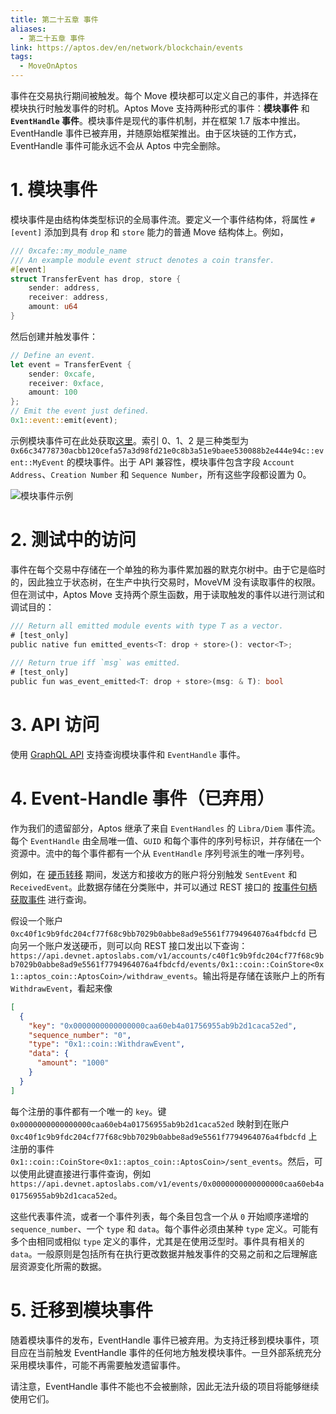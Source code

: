```yaml
---
title: 第二十五章 事件
aliases:
  - 第二十五章 事件
link: https://aptos.dev/en/network/blockchain/events
tags:
  - MoveOnAptos
---
```

事件在交易执行期间被触发。每个 Move 模块都可以定义自己的事件，并选择在模块执行时触发事件的时机。Aptos Move 支持两种形式的事件：**模块事件** 和 **`EventHandle` 事件**。模块事件是现代的事件机制，并在框架 1.7 版本中推出。EventHandle 事件已被弃用，并随原始框架推出。由于区块链的工作方式，EventHandle 事件可能永远不会从 Aptos 中完全删除。

# 1. 模块事件

模块事件是由结构体类型标识的全局事件流。要定义一个事件结构体，将属性 `#[event]` 添加到具有 `drop` 和 `store` 能力的普通 Move 结构体上。例如，

```rust title="一个表示硬币转移的示例模块事件结构体"
/// 0xcafe::my_module_name
/// An example module event struct denotes a coin transfer.
#[event]
struct TransferEvent has drop, store {
    sender: address,
    receiver: address,
    amount: u64
}
```

然后创建并触发事件：

```rust
// Define an event.
let event = TransferEvent {
    sender: 0xcafe,
    receiver: 0xface,
    amount: 100
};
// Emit the event just defined.
0x1::event::emit(event);
```

示例模块事件可在此处获取[这里](https://explorer.aptoslabs.com/txn/682252266/events?network=testnet)。索引 0、1、2 是三种类型为 `0x66c34778730acbb120cefa57a3d98fd21e0c8b3a51e9baee530088b2e444e94c::event::MyEvent` 的模块事件。出于 API 兼容性，模块事件包含字段 `Account Address`、`Creation Number` 和 `Sequence Number`，所有这些字段都设置为 0。

![模块事件示例](https://aptos.dev/_next/image?url=%2F_next%2Fstatic%2Fmedia%2Fmodule-event.0f634746.png&w=3840&q=75)

# 2. 测试中的访问

事件在每个交易中存储在一个单独的称为事件累加器的默克尔树中。由于它是临时的，因此独立于状态树，在生产中执行交易时，MoveVM 没有读取事件的权限。但在测试中，Aptos Move 支持两个原生函数，用于读取触发的事件以进行测试和调试目的：

```rust
/// Return all emitted module events with type T as a vector.
# [test_only]
public native fun emitted_events<T: drop + store>(): vector<T>;
 
/// Return true iff `msg` was emitted.
# [test_only]
public fun was_event_emitted<T: drop + store>(msg: & T): bool
```

# 3. API 访问

使用 [GraphQL API](https://aptos.dev/en/build/guides/system-integrators-guide#production-network-access) 支持查询模块事件和 `EventHandle` 事件。

# 4. Event-Handle 事件（已弃用）

作为我们的遗留部分，Aptos 继承了来自 `EventHandles` 的 `Libra/Diem` 事件流。每个 `EventHandle` 由全局唯一值、`GUID` 和每个事件的序列号标识，并存储在一个资源中。流中的每个事件都有一个从 `EventHandle` 序列号派生的唯一序列号。

例如，在 [硬币转移](https://learn.aptoslabs.com/my-first-series/transaction) 期间，发送方和接收方的账户将分别触发 `SentEvent` 和 `ReceivedEvent`。此数据存储在分类账中，并可以通过 REST 接口的 [按事件句柄获取事件](https://api.devnet.aptoslabs.com/v1/spec#/operations/get_events_by_event_handle) 进行查询。

假设一个账户 `0xc40f1c9b9fdc204cf77f68c9bb7029b0abbe8ad9e5561f7794964076a4fbdcfd` 已向另一个账户发送硬币，则可以向 REST 接口发出以下查询：`https://api.devnet.aptoslabs.com/v1/accounts/c40f1c9b9fdc204cf77f68c9bb7029b0abbe8ad9e5561f7794964076a4fbdcfd/events/0x1::coin::CoinStore<0x1::aptos_coin::AptosCoin>/withdraw_events`。输出将是存储在该账户上的所有 `WithdrawEvent`，看起来像

```json
[
  {
    "key": "0x0000000000000000caa60eb4a01756955ab9b2d1caca52ed",
    "sequence_number": "0",
    "type": "0x1::coin::WithdrawEvent",
    "data": {
      "amount": "1000"
    }
  }
]
```

每个注册的事件都有一个唯一的 `key`。键 `0x0000000000000000caa60eb4a01756955ab9b2d1caca52ed` 映射到在账户 `0xc40f1c9b9fdc204cf77f68c9bb7029b0abbe8ad9e5561f7794964076a4fbdcfd` 上注册的事件 `0x1::coin::CoinStore<0x1::aptos_coin::AptosCoin>/sent_events`。然后，可以使用此键直接进行事件查询，例如 `https://api.devnet.aptoslabs.com/v1/events/0x0000000000000000caa60eb4a01756955ab9b2d1caca52ed`。

这些代表事件流，或者一个事件列表，每个条目包含一个从 `0` 开始顺序递增的 `sequence_number`、一个 `type` 和 `data`。每个事件必须由某种 `type` 定义。可能有多个由相同或相似 `type` 定义的事件，尤其是在使用泛型时。事件具有相关的 `data`。一般原则是包括所有在执行更改数据并触发事件的交易之前和之后理解底层资源变化所需的数据。

# 5. 迁移到模块事件

随着模块事件的发布，EventHandle 事件已被弃用。为支持迁移到模块事件，项目应在当前触发 EventHandle 事件的任何地方触发模块事件。一旦外部系统充分采用模块事件，可能不再需要触发遗留事件。

请注意，EventHandle 事件不能也不会被删除，因此无法升级的项目将能够继续使用它们。
